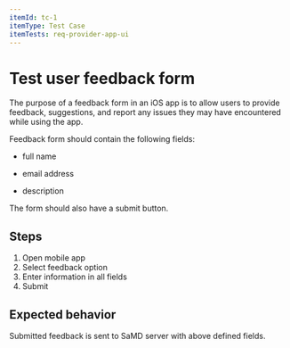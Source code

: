 ```yaml
---
itemId: tc-1
itemType: Test Case
itemTests: req-provider-app-ui
---
```


# Test user feedback form

The purpose of a feedback form in an iOS app is to allow users to provide feedback, suggestions, and report any issues they may have encountered while using the app.

Feedback form should contain the following fields:

- full name

- email address

- description

The form should also have a submit button.

## Steps

1. Open mobile app
2. Select feedback option
3. Enter information in all fields
4. Submit

## Expected behavior

Submitted feedback is sent to SaMD server with above defined fields. 

